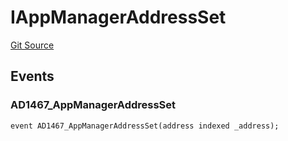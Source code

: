 # IAppManagerAddressSet
[Git Source](https://github.com/thrackle-io/forte-rules-engine/blob/6b9ac124d2cb0fe47a8b5c261a1dd458067f45ea/src/common/IEvents.sol)


## Events
### AD1467_AppManagerAddressSet

```solidity
event AD1467_AppManagerAddressSet(address indexed _address);
```

